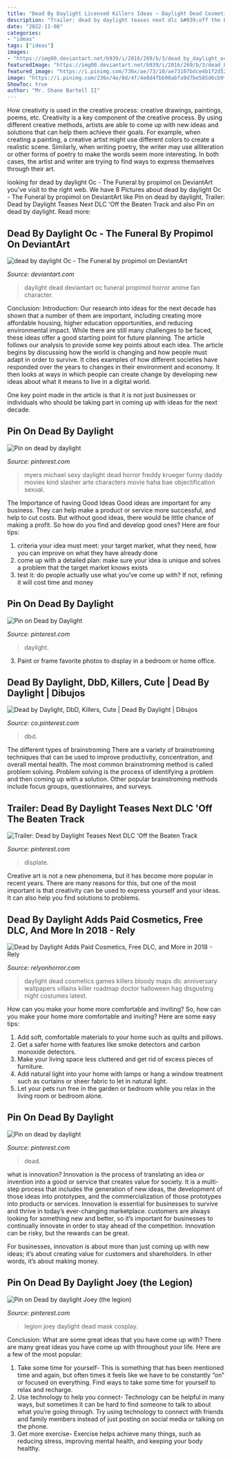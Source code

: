 ```yaml
---
title: "Dead By Daylight Licensed Killers Ideas ~ Daylight Dead Cosmetics Games Killers Bloody Maps Dlc Anniversary Wallpapers Villains Killer Roadmap Doctor Halloween Hag Disgusting Night Costumes Latest"
description: "Trailer: dead by daylight teases next dlc &#039;off the beaten track"
date: "2022-11-08"
categories:
- "ideas"
tags: ["ideas"]
images:
- "https://img00.deviantart.net/b939/i/2016/269/b/3/dead_by_daylight_oc___the_funeral_by_propimol-daevizg.jpg"
featuredImage: "https://img00.deviantart.net/b939/i/2016/269/b/3/dead_by_daylight_oc___the_funeral_by_propimol-daevizg.jpg"
featured_image: "https://i.pinimg.com/736x/ae/73/10/ae73107bdce4b1f2d52418b4affb9cf7.jpg?b=t"
image: "https://i.pinimg.com/236x/4e/8d/4f/4e8d4fbb00abfa9d7be585d6cb9f69cc.jpg?nii=t"
ShowToc: true
author: "Mr. Shane Bartell II"
---
```



How creativity is used in the creative process: creative drawings, paintings, poems, etc.
Creativity is a key component of the creative process. By using different creative methods, artists are able to come up with new ideas and solutions that can help them achieve their goals. For example, when creating a painting, a creative artist might use different colors to create a realistic scene. Similarly, when writing poetry, the writer may use alliteration or other forms of poetry to make the words seem more interesting. In both cases, the artist and writer are trying to find ways to express themselves through their art.

	

		
looking for dead by daylight Oc - The Funeral by propimol on DeviantArt you've visit to the right web. We have 8 Pictures about dead by daylight Oc - The Funeral by propimol on DeviantArt like Pin on dead by daylight, Trailer: Dead by Daylight Teases Next DLC &#039;Off the Beaten Track and also Pin on dead by daylight. Read more:
		
    
## Dead By Daylight Oc - The Funeral By Propimol On DeviantArt

<img loading=lazy src="https://img00.deviantart.net/b939/i/2016/269/b/3/dead_by_daylight_oc___the_funeral_by_propimol-daevizg.jpg" onerror="this.onerror=null;this.src='https://tse2.mm.bing.net/th?id=OIP.4ZIRHRa40_ScL8c-WF_lewHaK2&amp;pid=15.1';" alt="dead by daylight Oc - The Funeral by propimol on DeviantArt">

_Source: deviantart.com_

>daylight dead deviantart oc funeral propimol horror anime fan character. 

	

Conclusion:
Introduction: Our research into ideas for the next decade has shown that a number of them are important, including creating more affordable housing, higher education opportunities, and reducing environmental impact. While there are still many challenges to be faced, these ideas offer a good starting point for future planning. The article follows our analysis to provide some key points about each idea.
The article begins by discussing how the world is changing and how people must adapt in order to survive. It cites examples of how different societies have responded over the years to changes in their environment and economy. It then looks at ways in which people can create change by developing new ideas about what it means to live in a digital world.

One key point made in the article is that it is not just businesses or individuals who should be taking part in coming up with ideas for the next decade.

    
## Pin On Dead By Daylight

<img loading=lazy src="https://i.pinimg.com/originals/74/9e/0e/749e0ef41150344feacb60ad4f2cebc4.jpg" onerror="this.onerror=null;this.src='https://tse1.mm.bing.net/th?id=OIP.5eqIG5elNcxKsXTi18podwHaJ4&amp;pid=15.1';" alt="Pin on dead by daylight">

_Source: pinterest.com_

>myers michael sexy daylight dead horror freddy krueger funny daddy movies kind slasher arte characters movie haha bae objectification sexual. 

	

The Importance of having Good Ideas
Good ideas are important for any business. They can help make a product or service more successful, and help to cut costs. But without good ideas, there would be little chance of making a profit. So how do you find and develop good ones? Here are four tips:
1. criteria your idea must meet: your target market, what they need, how you can improve on what they have already done
2. come up with a detailed plan: make sure your idea is unique and solves a problem that the target market knows exists
3. test it: do people actually use what you’ve come up with? If not, refining it will cost time and money

    
## Pin On Dead By Daylight

<img loading=lazy src="https://i.pinimg.com/736x/06/74/04/067404dda7e0b573d467fa9e3ebd1503.jpg" onerror="this.onerror=null;this.src='https://tse4.mm.bing.net/th?id=OIP.6LoSl53zxCZhhPFUlZseWgHaEn&amp;pid=15.1';" alt="Pin on Dead by Daylight">

_Source: pinterest.com_

>daylight. 

	

3. Paint or frame favorite photos to display in a bedroom or home office.

    
## Dead By Daylight, DbD, Killers, Cute | Dead By Daylight | Dibujos

<img loading=lazy src="https://i.pinimg.com/736x/ae/73/10/ae73107bdce4b1f2d52418b4affb9cf7.jpg?b=t" onerror="this.onerror=null;this.src='https://tse2.mm.bing.net/th?id=OIP.pSJq-JtmiiW44RXKLlQ16wHaKd&amp;pid=15.1';" alt="Dead by Daylight, DbD, Killers, Cute | Dead By Daylight | Dibujos">

_Source: co.pinterest.com_

>dbd. 

	

The different types of brainstroming
There are a variety of brainstroming techniques that can be used to improve productivity, concentration, and overall mental health. The most common brainstroming method is called problem solving. Problem solving is the process of identifying a problem and then coming up with a solution. Other popular brainstroming methods include focus groups, questionnaires, and surveys.

    
## Trailer: Dead By Daylight Teases Next DLC &#039;Off The Beaten Track

<img loading=lazy src="https://i.pinimg.com/236x/4e/8d/4f/4e8d4fbb00abfa9d7be585d6cb9f69cc.jpg?nii=t" onerror="this.onerror=null;this.src='https://tse4.mm.bing.net/th?id=OIP.z9dOrQiVs4ukP-6-z2iX1gAAAA&amp;pid=15.1';" alt="Trailer: Dead by Daylight Teases Next DLC &#039;Off the Beaten Track">

_Source: pinterest.com_

>displate. 

	

Creative art is not a new phenomena, but it has become more popular in recent years. There are many reasons for this, but one of the most important is that creativity can be used to express yourself and your ideas. It can also help you find solutions to problems.

    
## Dead By Daylight Adds Paid Cosmetics, Free DLC, And More In 2018 - Rely

<img loading=lazy src="https://www.relyonhorror.com/wp-content/uploads/2018/03/DBDCosmetics800.jpg" onerror="this.onerror=null;this.src='https://tse4.mm.bing.net/th?id=OIP.7zTyGKnVzNi-MXaLBwDuZgHaEK&amp;pid=15.1';" alt="Dead by Daylight Adds Paid Cosmetics, Free DLC, and More in 2018 - Rely">

_Source: relyonhorror.com_

>daylight dead cosmetics games killers bloody maps dlc anniversary wallpapers villains killer roadmap doctor halloween hag disgusting night costumes latest. 

	

How can you make your home more comfortable and inviting?
So, how can you make your home more comfortable and inviting? Here are some easy tips: 
1. Add soft, comfortable materials to your home such as quilts and pillows. 
2. Get a safer home with features like smoke detectors and carbon monoxide detectors. 
3. Make your living space less cluttered and get rid of excess pieces of furniture. 
4. Add natural light into your home with lamps or hang a window treatment such as curtains or sheer fabric to let in natural light. 
5. Let your pets run free in the garden or bedroom while you relax in the living room or bedroom alone.

    
## Pin On Dead By Daylight

<img loading=lazy src="https://i.pinimg.com/736x/4c/62/f3/4c62f37b4e9137493c90c38f6f961e2d.jpg" onerror="this.onerror=null;this.src='https://tse2.mm.bing.net/th?id=OIP.jtT4JWoAFZU1thJ_r6KPAAHaD_&amp;pid=15.1';" alt="Pin on dead by daylight">

_Source: pinterest.com_

>dead. 

	

what is innovation?
Innovation is the process of translating an idea or invention into a good or service that creates value for society. It is a multi-step process that includes the generation of new ideas, the development of those ideas into prototypes, and the commercialization of those prototypes into products or services.
Innovation is essential for businesses to survive and thrive in today’s ever-changing marketplace. customers are always looking for something new and better, so it’s important for businesses to continually innovate in order to stay ahead of the competition. Innovation can be risky, but the rewards can be great.

For businesses, innovation is about more than just coming up with new ideas; it’s about creating value for customers and shareholders. In other words, it’s about making money.

    
## Pin On Dead By Daylight Joey (the Legion)

<img loading=lazy src="https://i.pinimg.com/736x/8e/b9/5e/8eb95eac00ae8c8bb08a5fd1146d6fdd.jpg" onerror="this.onerror=null;this.src='https://tse1.mm.bing.net/th?id=OIP.R4A0w98h3nOIGpi55xAoOgHaJ3&amp;pid=15.1';" alt="Pin on Dead by daylight Joey (the legion)">

_Source: pinterest.com_

>legion joey daylight dead mask cosplay. 

	

Conclusion: What are some great ideas that you have come up with?
There are many great ideas you have come up with throughout your life. Here are a few of the most popular: 
1. Take some time for yourself- This is something that has been mentioned time and again, but often times it feels like we have to be constantly “on” or focused on everything. Find ways to take some time for yourself to relax and recharge. 
2. Use technology to help you connect- Technology can be helpful in many ways, but sometimes it can be hard to find someone to talk to about what you’re going through. Try using technology to connect with friends and family members instead of just posting on social media or talking on the phone. 
3. Get more exercise- Exercise helps achieve many things, such as reducing stress, improving mental health, and keeping your body healthy.

